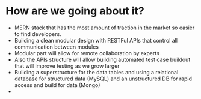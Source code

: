 # How are we going about it?

- MERN stack that has the most amount of traction in the market so easier to find developers.
- Building a clean modular design with RESTFul APIs that control all communication between modules
- Modular part will allow for remote collaboration by experts
- Also the APIs structure will allow building automated test case buildout that will improve testing as we grow larger
- Building a superstructure for the data tables and using a relational database for structured data (MySQL) and an unstructured DB for rapid access and build for data (Mongo)
-